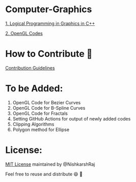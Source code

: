 # Computer-Graphics

[1. Logical Programming in Graphics in C++](Logistics)

[2. OpenGL Codes](OpenGL)

# How to Contribute :tada:

[Contribution Guidelines](CONTRIBUTING.md)

# To be Added:

1. OpenGL Code for Bezier Curves
2. OpenGL Code for B-Spline Curves
3. OpenGL Code for Fractals
4. Setting GitHub Actions for output of newly added codes
5. Clipping Algorithms
6. Polygon method for Ellipse
  
# License:

[MIT License](LICENSE) maintained by @NishkarshRaj

Feel free to reuse and distribute :smile: :tada:
